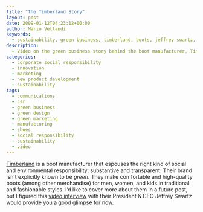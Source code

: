```yaml
---
title: "The Timberland Story"
layout: post
date: 2009-01-12T04:23:12+00:00
author: Mario Vellandi
keywords:
  - sustainability, green business, timberland, boots, jeffrey swartz, marketing, communications, csr, social responsibility
description:
  - Video on the green business story behind the boot manufacturer, Timberland. Includes an interview with CEO Jeffrey Swartz.
categories:
  - corporate social responsibility
  - innovation
  - marketing
  - new product development
  - sustainability
tags:
  - communications
  - csr
  - green business
  - green design
  - green marketing
  - manufacturing
  - shoes
  - social responsibility
  - sustainability
  - video
---
```

<a rel="nofollow" href="http://www.timberland.com">Timberland</a> is a boot manufacturer that espouses the right kind of social and environmental responsibility: substantive and transparent. Their brand isn&#8217;t explicitly known to be *green*. They make comfortable and high-quality boots (among other merchandise) for men, women, and kids in traditional and fashionable styles. I&#8217;d like to cover more about them in a future post, but I figured this [video interview](../the-timberland-story/) with their President & CEO Jeffrey Swartz would provide you a good glimpse for now.
